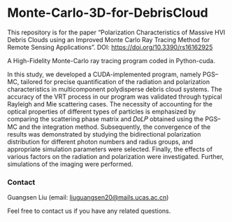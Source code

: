 # Monte-Carlo-3D-for-DebrisCloud
This repository is for the paper “Polarization Characteristics of Massive HVI Debris Clouds using an Improved Monte Carlo Ray Tracing Method for Remote Sensing Applications”.
DOI: https://doi.org/10.3390/rs16162925

A High-Fidelity Monte-Carlo ray tracing program coded in Python-cuda.

In this study, we developed a CUDA-implemented program, namely PGS–MC, tailored for precise quantification of the radiation and polarization characteristics in multicomponent polydisperse debris cloud systems. The accuracy of the VRT process in our program was validated through typical Rayleigh and Mie scattering cases. The necessity of accounting for the optical properties of different types of particles is emphasized by comparing the scattering phase matrix and 𝐷𝑜𝐿𝑃 obtained using the PGS–MC and the integration method. Subsequently, the convergence of the results was demonstrated by studying the bidirectional polarization distribution for different photon numbers and radius groups, and appropriate simulation parameters were selected. Finally, the effects of various factors on the radiation and polarization were investigated. Further, simulations of the imaging were performed.



### Contact
Guangsen Liu (email: liuguangsen20@mails.ucas.ac.cn)

Feel free to contact us if you have any related questions.
